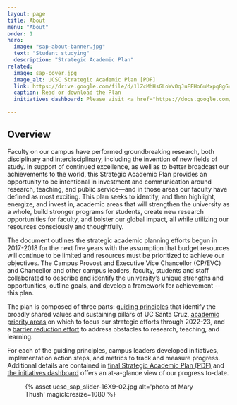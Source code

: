 ```yaml
---
layout: page
title: About
menu: "About"
order: 1
hero:
  image: "sap-about-banner.jpg"
  text: "Student studying"
  description: "Strategic Academic Plan"
related:
  image: sap-cover.jpg
  image_alt: UCSC Strategic Academic Plan [PDF]
  link: https://drive.google.com/file/d/1lZcMhHsGLoWvOqJuFFHo6uMxpq8gG4lG/view
  caption: Read or download the Plan
  initiatives_dashboard: Please visit <a href="https://docs.google.com/spreadsheets/d/1yCOSpT1O-0BswKv1nL37P4b0uTUL473C_TjkAhcFe-c/edit?usp=sharing">the initiatives dashboard</a> to view metrics and progress.
   
---
```

## Overview

Faculty on our campus have performed groundbreaking research, both disciplinary and interdisciplinary, including the invention of new fields of study. In support of continued excellence, as well as to better broadcast our achievements to the world, this Strategic Academic Plan provides an opportunity to be intentional in investment and communication around research, teaching, and public service—and in those areas our faculty have defined as most exciting. This plan seeks to identify, and then highlight, energize, and invest in, academic areas that will strengthen the university as a whole, build stronger programs for students, create new research opportunities for faculty, and bolster our global impact, all while utilizing our resources consciously and thoughtfully.

The document outlines the strategic academic planning efforts begun in 2017-2018 for the next five years with the assumption that budget resources will continue to be limited and resources must be prioritized to achieve our objectives. The Campus Provost and Executive Vice Chancellor (CP/EVC) and Chancellor and other campus leaders, faculty, students and staff collaborated to describe and identify the university’s unique strengths and opportunities, outline goals, and develop a framework for achievement -- this plan.

The plan is composed of three parts: [guiding principles](/guiding-principles/) that identify the broadly shared values and sustaining pillars of UC Santa Cruz, [academic priority areas](/apa/) on which to focus our strategic efforts through 2022-23, and a [barrier reduction effort](/barrier-reduction/) to address obstacles to research, teaching, and learning.

For each of the guiding principles, campus leaders developed initiatives, implementation action steps, and metrics to track and measure progress. Additional details are contained in [final Strategic Academic Plan (PDF)](https://drive.google.com/file/d/1lZcMhHsGLoWvOqJuFFHo6uMxpq8gG4lG/view) and [the initiatives dashboard](https://docs.google.com/spreadsheets/d/1yCOSpT1O-0BswKv1nL37P4b0uTUL473C_TjkAhcFe-c/edit?usp=sharing) offers an at-a-glance view of our progress to-date.

<figure class="inline-image full">
{% asset ucsc_sap_slider-16X9-02.jpg alt='photo of Mary Thush' magick:resize=1080 %}
<figcaption></figcaption></figure>
